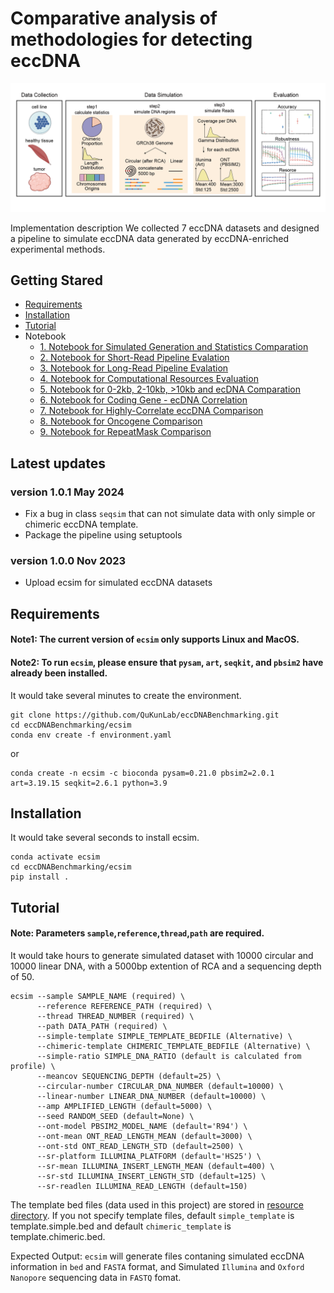# Comparative analysis of methodologies for detecting eccDNA
![](figure/Overview.png "Overview")

Implementation description
We collected 7 eccDNA datasets and designed a pipeline to simulate eccDNA data generated by eccDNA-enriched experimental methods.

## Getting Stared
* [Requirements](#requirements)
* [Installation](#Installation)
* [Tutorial](#Tutorial)
* Notebook  
  * [1. Notebook for Simulated Generation and Statistics Comparation](notebook/01_01_Generate_Simulatated_Datasets.ipynb)
  * [2. Notebook for Short-Read Pipeline Evalation](notebook/01_02_Evaluate_ShortRead_Pipelines.ipynb)
  * [3. Notebook for Long-Read Pipeline Evalation](notebook/01_02_Evaluate_LongRead_Pipelines.ipynb)
  * [4. Notebook for Computational Resources Evaluation](notebook/01_03_Evaluate_Computational_Resources.ipynb)
  * [5. Notebook for 0-2kb, 2-10kb, >10kb and ecDNA Comparation](notebook/02_01_Statistics_Experiment_eccDNA.ipynb)
  * [6. Notebook for Coding Gene - ecDNA Correlation](notebook/02_02_CodingGene_eccDNA_Density.ipynb)
  * [7. Notebook for Highly-Correlate eccDNA Comparison](notebook/03_01_Compare_eccDNA_sequence.ipynb)
  * [8. Notebook for Oncogene Comparison](notebook/03_02_Compare_eccDNA_Oncogene.ipynb)
  * [9. Notebook for RepeatMask Comparison](notebook/03_03_Compare_RepeatMask_reads.ipynb)
## Latest updates
### version 1.0.1 May 2024
- Fix a bug in class `seqsim` that can not simulate data with only simple or chimeric eccDNA template.
- Package the pipeline using setuptools
### version 1.0.0 Nov 2023
- Upload ecsim for simulated eccDNA datasets

## Requirements
#### Note1: The current version of `ecsim` only supports Linux and MacOS. 
#### Note2: To run `ecsim`, please ensure that `pysam`, `art`, `seqkit`, and `pbsim2` have already been installed.
It would take several minutes to create the environment. 
```
git clone https://github.com/QuKunLab/eccDNABenchmarking.git
cd eccDNABenchmarking/ecsim
conda env create -f environment.yaml
```
or
```
conda create -n ecsim -c bioconda pysam=0.21.0 pbsim2=2.0.1 art=3.19.15 seqkit=2.6.1 python=3.9
```
## Installation
It would take several seconds to install ecsim.
```
conda activate ecsim
cd eccDNABenchmarking/ecsim
pip install .
```
## Tutorial
#### Note: Parameters `sample`,`reference`,`thread`,`path` are required.
It would take hours to generate simulated dataset with 10000 circular and 10000 linear DNA, with a 5000bp extention of RCA and a sequencing depth of 50.  
```
ecsim --sample SAMPLE_NAME (required) \
      --reference REFERENCE_PATH (required) \
      --thread THREAD_NUMBER (required) \
      --path DATA_PATH (required) \
      --simple-template SIMPLE_TEMPLATE_BEDFILE (Alternative) \
      --chimeric-template CHIMERIC_TEMPLATE_BEDFILE (Alternative) \
      --simple-ratio SIMPLE_DNA_RATIO (default is calculated from profile) \
      --meancov SEQUENCING_DEPTH (default=25) \
      --circular-number CIRCULAR_DNA_NUMBER (default=10000) \
      --linear-number LINEAR_DNA_NUMBER (default=10000) \
      --amp AMPLIFIED_LENGTH (default=5000) \
      --seed RANDOM_SEED (default=None) \
      --ont-model PBSIM2_MODEL_NAME (default='R94') \
      --ont-mean ONT_READ_LENGTH_MEAN (default=3000) \
      --ont-std ONT_READ_LENGTH_STD (default=2500) \
      --sr-platform ILLUMINA_PLATFORM (default='HS25') \
      --sr-mean ILLUMINA_INSERT_LENGTH_MEAN (default=400) \
      --sr-std ILLUMINA_INSERT_LENGTH_STD (default=125) \
      --sr-readlen ILLUMINA_READ_LENGTH (default=150)
```
The template bed files (data used in this project) are stored in [resource directory](ecsim/ecsim/resource/template). If you not specify template files, default `simple_template` is template.simple.bed and default `chimeric_template` is template.chimeric.bed.

Expected Output: `ecsim` will generate files contaning simulated eccDNA information in `bed` and `FASTA` format, and Simulated `Illumina` and `Oxford Nanopore` sequencing data in `FASTQ` fomat. 



